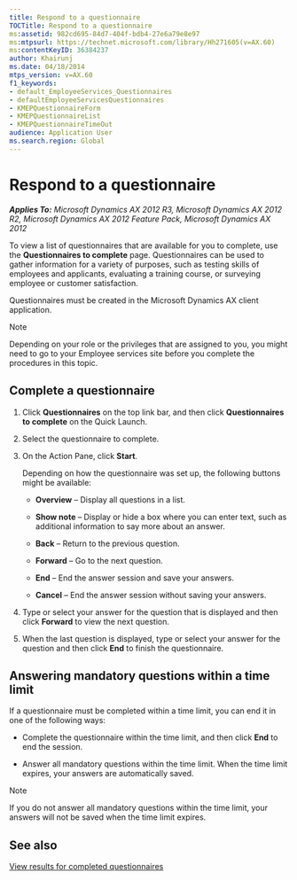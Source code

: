 ```yaml
---
title: Respond to a questionnaire
TOCTitle: Respond to a questionnaire
ms:assetid: 982cd695-84d7-404f-bdb4-27e6a79e8e97
ms:mtpsurl: https://technet.microsoft.com/library/Hh271605(v=AX.60)
ms:contentKeyID: 36384237
author: Khairunj
ms.date: 04/18/2014
mtps_version: v=AX.60
f1_keywords:
- default_EmployeeServices_Questionnaires
- defaultEmployeeServicesQuestionnaires
- KMEPQuestionnaireForm
- KMEPQuestionnaireList
- KMEPQuestionnaireTimeOut
audience: Application User
ms.search.region: Global
---
```


# Respond to a questionnaire 


_**Applies To:** Microsoft Dynamics AX 2012 R3, Microsoft Dynamics AX 2012 R2, Microsoft Dynamics AX 2012 Feature Pack, Microsoft Dynamics AX 2012_

To view a list of questionnaires that are available for you to complete, use the **Questionnaires to complete** page. Questionnaires can be used to gather information for a variety of purposes, such as testing skills of employees and applicants, evaluating a training course, or surveying employee or customer satisfaction.

Questionnaires must be created in the Microsoft Dynamics AX client application.


> [!NOTE]
> <P>Depending on your role or the privileges that are assigned to you, you might need to go to your Employee services site before you complete the procedures in this topic.</P>



## Complete a questionnaire

1.  Click **Questionnaires** on the top link bar, and then click **Questionnaires to complete** on the Quick Launch.

2.  Select the questionnaire to complete.

3.  On the Action Pane, click **Start**.
    
    Depending on how the questionnaire was set up, the following buttons might be available:
    
      - **Overview** – Display all questions in a list.
    
      - **Show note** – Display or hide a box where you can enter text, such as additional information to say more about an answer.
    
      - **Back** – Return to the previous question.
    
      - **Forward** – Go to the next question.
    
      - **End** – End the answer session and save your answers.
    
      - **Cancel** – End the answer session without saving your answers.

4.  Type or select your answer for the question that is displayed and then click **Forward** to view the next question.

5.  When the last question is displayed, type or select your answer for the question and then click **End** to finish the questionnaire.

## Answering mandatory questions within a time limit

If a questionnaire must be completed within a time limit, you can end it in one of the following ways:

  - Complete the questionnaire within the time limit, and then click **End** to end the session.

  - Answer all mandatory questions within the time limit. When the time limit expires, your answers are automatically saved.


> [!NOTE]
> <P>If you do not answer all mandatory questions within the time limit, your answers will not be saved when the time limit expires.</P>



## See also

[View results for completed questionnaires](view-results-for-completed-questionnaires.md)

  


